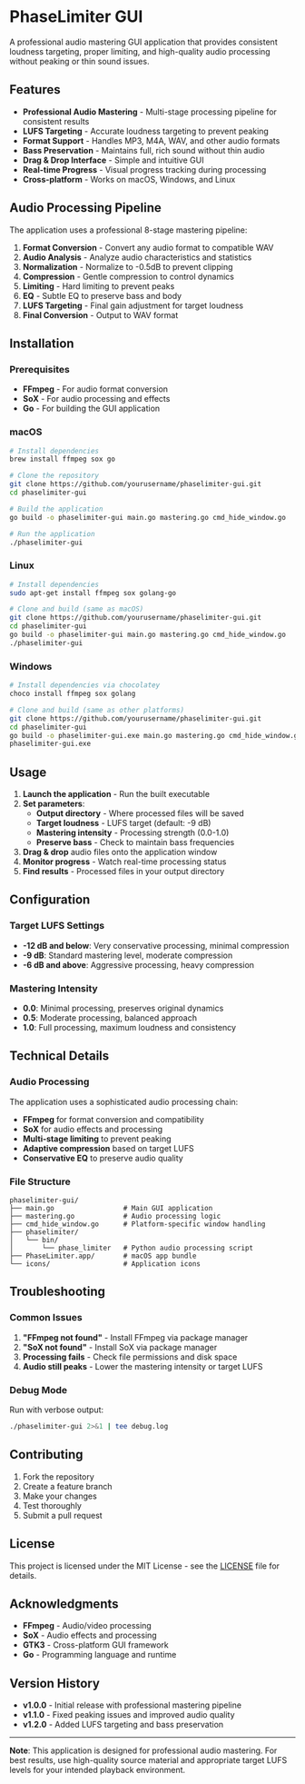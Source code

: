 # PhaseLimiter GUI

A professional audio mastering GUI application that provides consistent loudness targeting, proper limiting, and high-quality audio processing without peaking or thin sound issues.

## Features

- **Professional Audio Mastering** - Multi-stage processing pipeline for consistent results
- **LUFS Targeting** - Accurate loudness targeting to prevent peaking
- **Format Support** - Handles MP3, M4A, WAV, and other audio formats
- **Bass Preservation** - Maintains full, rich sound without thin audio
- **Drag & Drop Interface** - Simple and intuitive GUI
- **Real-time Progress** - Visual progress tracking during processing
- **Cross-platform** - Works on macOS, Windows, and Linux

## Audio Processing Pipeline

The application uses a professional 8-stage mastering pipeline:

1. **Format Conversion** - Convert any audio format to compatible WAV
2. **Audio Analysis** - Analyze audio characteristics and statistics
3. **Normalization** - Normalize to -0.5dB to prevent clipping
4. **Compression** - Gentle compression to control dynamics
5. **Limiting** - Hard limiting to prevent peaks
6. **EQ** - Subtle EQ to preserve bass and body
7. **LUFS Targeting** - Final gain adjustment for target loudness
8. **Final Conversion** - Output to WAV format

## Installation

### Prerequisites

- **FFmpeg** - For audio format conversion
- **SoX** - For audio processing and effects
- **Go** - For building the GUI application

### macOS

```bash
# Install dependencies
brew install ffmpeg sox go

# Clone the repository
git clone https://github.com/yourusername/phaselimiter-gui.git
cd phaselimiter-gui

# Build the application
go build -o phaselimiter-gui main.go mastering.go cmd_hide_window.go

# Run the application
./phaselimiter-gui
```

### Linux

```bash
# Install dependencies
sudo apt-get install ffmpeg sox golang-go

# Clone and build (same as macOS)
git clone https://github.com/yourusername/phaselimiter-gui.git
cd phaselimiter-gui
go build -o phaselimiter-gui main.go mastering.go cmd_hide_window.go
./phaselimiter-gui
```

### Windows

```bash
# Install dependencies via chocolatey
choco install ffmpeg sox golang

# Clone and build (same as other platforms)
git clone https://github.com/yourusername/phaselimiter-gui.git
cd phaselimiter-gui
go build -o phaselimiter-gui.exe main.go mastering.go cmd_hide_window.go
phaselimiter-gui.exe
```

## Usage

1. **Launch the application** - Run the built executable
2. **Set parameters**:
   - **Output directory** - Where processed files will be saved
   - **Target loudness** - LUFS target (default: -9 dB)
   - **Mastering intensity** - Processing strength (0.0-1.0)
   - **Preserve bass** - Check to maintain bass frequencies
3. **Drag & drop** audio files onto the application window
4. **Monitor progress** - Watch real-time processing status
5. **Find results** - Processed files in your output directory

## Configuration

### Target LUFS Settings

- **-12 dB and below**: Very conservative processing, minimal compression
- **-9 dB**: Standard mastering level, moderate compression
- **-6 dB and above**: Aggressive processing, heavy compression

### Mastering Intensity

- **0.0**: Minimal processing, preserves original dynamics
- **0.5**: Moderate processing, balanced approach
- **1.0**: Full processing, maximum loudness and consistency

## Technical Details

### Audio Processing

The application uses a sophisticated audio processing chain:

- **FFmpeg** for format conversion and compatibility
- **SoX** for audio effects and processing
- **Multi-stage limiting** to prevent peaking
- **Adaptive compression** based on target LUFS
- **Conservative EQ** to preserve audio quality

### File Structure

```
phaselimiter-gui/
├── main.go                 # Main GUI application
├── mastering.go            # Audio processing logic
├── cmd_hide_window.go      # Platform-specific window handling
├── phaselimiter/
│   └── bin/
│       └── phase_limiter   # Python audio processing script
├── PhaseLimiter.app/       # macOS app bundle
└── icons/                  # Application icons
```

## Troubleshooting

### Common Issues

1. **"FFmpeg not found"** - Install FFmpeg via package manager
2. **"SoX not found"** - Install SoX via package manager
3. **Processing fails** - Check file permissions and disk space
4. **Audio still peaks** - Lower the mastering intensity or target LUFS

### Debug Mode

Run with verbose output:
```bash
./phaselimiter-gui 2>&1 | tee debug.log
```

## Contributing

1. Fork the repository
2. Create a feature branch
3. Make your changes
4. Test thoroughly
5. Submit a pull request

## License

This project is licensed under the MIT License - see the [LICENSE](LICENSE) file for details.

## Acknowledgments

- **FFmpeg** - Audio/video processing
- **SoX** - Audio effects and processing
- **GTK3** - Cross-platform GUI framework
- **Go** - Programming language and runtime

## Version History

- **v1.0.0** - Initial release with professional mastering pipeline
- **v1.1.0** - Fixed peaking issues and improved audio quality
- **v1.2.0** - Added LUFS targeting and bass preservation

---

**Note**: This application is designed for professional audio mastering. For best results, use high-quality source material and appropriate target LUFS levels for your intended playback environment. 